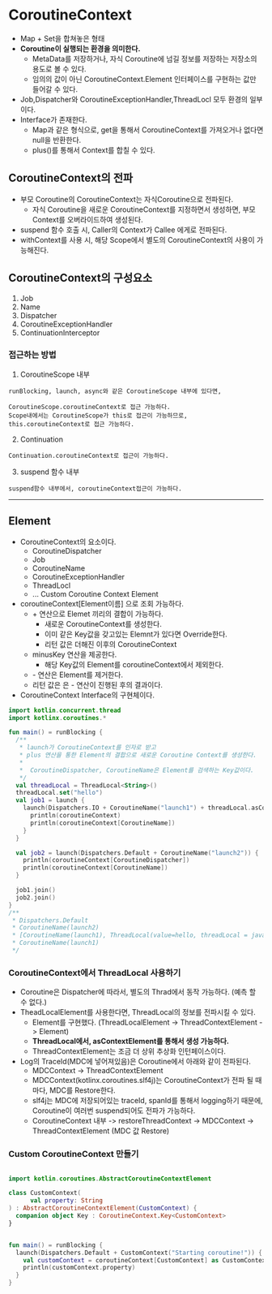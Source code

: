 # CoroutineContext
- Map + Set을 합쳐놓은 형태
- **Coroutine이 실행되는 환경을 의미한다.**
  - MetaData를 저장하거나, 자식 Coroutine에 넘길 정보를 저장하는 저장소의 용도로 볼 수 있다.
  - 임의의 값이 아닌 CoroutineContext.Element 인터페이스를 구현하는 값만 들어갈 수 있다.
- Job,Dispatcher와 CoroutineExceptionHandler,ThreadLocl 모두 환경의 일부이다.
- Interface가 존재한다.
  - Map과 같은 형식으로, get을 통해서 CoroutineContext를 가져오거나 없다면 null을 반환한다.
  - plus()를 통해서 Context를 합칠 수 있다.

## CoroutineContext의 전파
- 부모 Coroutine의 CoroutineContext는 자식Coroutine으로 전파된다.
  - 자식 Coroutine을 새로운 CoroutineContext를 지정하면서 생성하면, 부모 Context를 오버라이드하여 생성된다.
- suspend 함수 호출 시, Caller의 Context가 Callee 에게로 전파된다.
- withContext를 사용 시, 해당 Scope에서 별도의 CoroutineContext의 사용이 가능해진다.

## CoroutineContext의 구성요소
1. Job
2. Name
3. Dispatcher
4. CoroutineExceptionHandler
5. ContinuationInterceptor

### 접근하는 방법
1. CoroutineScope 내부
```text
runBlocking, launch, async와 같은 CoroutineScope 내부에 있다면,

CoroutineScope.coroutineContext로 접근 가능하다.
Scope내에서는 CoroutineScope가 this로 접근이 가능하므로, this.coroutineContext로 접근 가능하다.
```

2. Continuation
```text
Continuation.coroutineContext로 접근이 가능하다.
```

3. suspend 함수 내부
```text
suspend함수 내부에서, coroutineContext접근이 가능하다.
```
***

## Element
- CoroutineContext의 요소이다.
  - CoroutineDispatcher
  - Job
  - CoroutineName
  - CoroutineExceptionHandler
  - ThreadLocl
  - ... Custom Coroutine Context Element
- coroutineContext[Element이름] 으로 조회 가능하다.
  - \+ 연산으로 Elemet 끼리의 결합이 가능하다.
    - 새로운 CoroutineContext를 생성한다.
    - 이미 같은 Key값을 갖고있는 Elemnt가 있다면 Override한다.
    - 리턴 값은 더해진 이후의 CoroutineContext
  - minusKey 연산을 제공한다.
    - 해당 Key값의 Element를 coroutineContext에서 제외한다.
  - \- 연산은 Element를 제거한다.
  - 리턴 값은 은 - 연산이 진행된 후의 결과이다.
- CoroutineContext Interface의 구현체이다.


```kotlin
import kotlin.concurrent.thread
import kotlinx.coroutines.*

fun main() = runBlocking {
  /**
   * launch가 CoroutineContext를 인자로 받고
   * plus 연산을 통한 Element의 결합으로 새로운 Coroutine Context를 생성한다.
   * 
   *  CoroutineDispatcher, CoroutineName은 Element를 검색하는 Key값이다.
   */
  val threadLocal = ThreadLocal<String>()
  threadLocal.set("hello")
  val job1 = launch {
    launch(Dispatchers.IO + CoroutineName("launch1") + threadLocal.asContextElement()) {
      println(coroutineContext)
      println(coroutineContext[CoroutineName])
    }
  }

  val job2 = launch(Dispatchers.Default + CoroutineName("launch2")) {
    println(coroutineContext[CoroutineDispatcher])
    println(coroutineContext[CoroutineName])
  }

  job1.join()
  job2.join()
}
/**
 * Dispatchers.Default
 * CoroutineName(launch2)
 * [CoroutineName(launch1), ThreadLocal(value=hello, threadLocal = java.lang.ThreadLocal@1f763139), CoroutineId(4), "launch1#4":StandaloneCoroutine{Active}@504ad22b, Dispatchers.IO]
 * CoroutineName(launch1)
 */
```

### CoroutineContext에서 ThreadLocal 사용하기
- Coroutine은 Dispatcher에 따라서, 별도의 Thrad에서 동작 가능하다. (예측 할 수 없다.)
- TheadLocalElement를 사용한다면, ThreadLocal의 정보를 전파시킬 수 있다.
  - Element를 구현했다. (ThreadLocalElement -> ThreadContextElement -> Element)
  - **ThreadLocal에서, asContextElement를 통해서 생성 가능하다.**
  - ThreadContextElement는 조금 더 상위 추상화 인턴페이스이다.
- Log의 TraceId(MDC에 넣어져있음)은 Coroutine에서 아래와 같이 전파된다.
  - MDCContext -> ThreadContextElement<MdcContextMap>
  - MDCContext(kotlinx.coroutines.slf4j)는 CoroutineContext가 전파 될 때마다, MDC를 Restore한다.
  - slf4j는 MDC에 저장되어있는 traceId, spanId를 통해서 logging하기 때문에, Coroutine이 여러번 suspend되어도 전파가 가능하다.
  - CoroutineContext 내부 -> restoreThreadContext -> MDCContext -> ThreadContextElement (MDC 값 Restore)

### Custom CoroutineContext 만들기

```kotlin

import kotlin.coroutines.AbstractCoroutineContextElement

class CustomContext(
      val property: String
) : AbstractCoroutineContextElement(CustomContext) {
  companion object Key : CoroutineContext.Key<CustomContext>
}


fun main() = runBlocking {
  launch(Dispatchers.Default + CustomContext("Starting coroutine!")) {
    val customContext = coroutineContext[CustomContext] as CustomContext
    println(customContext.property)
  }
}
```
